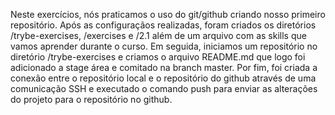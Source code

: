 Neste exercícios, nós praticamos o uso do git/github criando nosso primeiro repositório. Após as configuraçãos realizadas, foram criados os diretórios /trybe-exercises, /exercises e /2.1 além de um arquivo com as skills que vamos aprender durante o curso. Em seguida, iniciamos um repositório no diretório /trybe-exercises e criamos o arquivo README.md que logo foi adicionado a stage área e comitado na branch master. Por fim, foi criada a conexão entre o repositório local e o repositório do github através de uma comunicação SSH e executado o comando push para enviar as alterações do projeto para o repositório no github.
